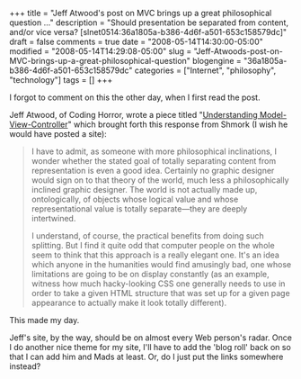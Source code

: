 +++
title = "Jeff Atwood's post on MVC brings up a great philosophical question ..."
description = "Should presentation be separated from content, and/or vice versa? [slnet0514:36a1805a-b386-4d6f-a501-653c158579dc]"
draft = false
comments = true
date = "2008-05-14T14:30:00-05:00"
modified = "2008-05-14T14:29:08-05:00"
slug = "Jeff-Atwoods-post-on-MVC-brings-up-a-great-philosophical-question"
blogengine = "36a1805a-b386-4d6f-a501-653c158579dc"
categories = ["Internet", "philosophy", "technology"]
tags = []
+++

<p>
I forgot to comment on this the other day, when I first read the post. 
</p>
<p>
Jeff Atwood, of Coding Horror,&nbsp;wrote a&nbsp;piece titled&nbsp;&quot;<a href="http://www.codinghorror.com/blog/archives/001112.html" target="_blank">Understanding Model-View-Controller</a>&quot; which brought forth this response from Shmork (I wish he would have posted a site): 
</p>
<blockquote>
	<p>
	I have to admit, as someone with more philosophical inclinations, I wonder whether the stated goal of totally separating content from representation is even a good idea. Certainly no graphic designer would sign on to that theory of the world, much less a philosophically inclined graphic designer. The world is not actually made up, ontologically, of objects whose logical value and whose representational value is totally separate&mdash;they are deeply intertwined. 
	</p>
	<p>
	I understand, of course, the practical benefits from doing such splitting. But I find it quite odd that computer people on the whole seem to think that this approach is a really elegant one. It&#39;s an idea which anyone in the humanities would find amusingly bad, one whose limitations are going to be on display constantly (as an example, witness how much hacky-looking CSS one generally needs to use in order to take a given HTML structure that was set up for a given page appearance to actually make it look totally different). 
	</p>
</blockquote>
<p>
This made my day. 
</p>
<p>
Jeff&#39;s site, by the way, should be on almost every Web person&#39;s radar. Once I do another nice theme for my site, I&#39;ll have to add the &#39;blog roll&#39; back on so that I can add him and Mads at least. Or, do I just put the links somewhere instead? 
</p>

